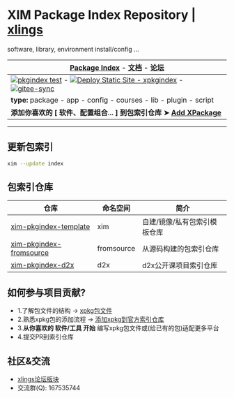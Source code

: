 # XIM Package Index Repository | [xlings](https://github.com/d2learn/xlings)

software, library, environment install/config ...


| [Package Index](https://d2learn.github.io/xim-pkgindex) - [文档](https://xlings.d2learn.org/documents/xim/intro.html) - [论坛](https://forum.d2learn.org/category/9/xlings) |
| --- |
| [![pkgindex test](https://github.com/d2learn/xim-pkgindex/actions/workflows/ci-test.yml/badge.svg?branch=main)](https://github.com/d2learn/xim-pkgindex/actions/workflows/ci-test.yml) - [![Deploy Static Site - xpkgindex](https://github.com/d2learn/xim-pkgindex/actions/workflows/pkgindex-deloy.yml/badge.svg)](https://github.com/d2learn/xim-pkgindex/actions/workflows/pkgindex-deloy.yml) - [![gitee-sync](https://github.com/d2learn/xim-pkgindex/actions/workflows/gitee-sync.yml/badge.svg)](https://github.com/d2learn/xim-pkgindex/actions/workflows/gitee-sync.yml) |
| **type:** package - app - config - courses - lib - plugin - script |
| **添加你喜欢的 [ 软件、配置组合... ] 到包索引仓库 ➤ [Add XPackage](https://xlings.d2learn.org/documents/community/contribute/add-xpkg.html)** |

---

## 更新包索引

```bash
xim --update index
```

## 包索引仓库

| 仓库 | 命名空间 | 简介 |
| -- | -- | -- |
| [xim-pkgindex-template](https://github.com/d2learn/xim-pkgindex-template) | xim | 自建/镜像/私有包索引模板仓库 |
| [xim-pkgindex-fromsource](https://github.com/d2learn/xim-pkgindex-fromsource) | fromsource | 从源码构建的包索引仓库 |
| [xim-pkgindex-d2x](https://github.com/d2learn/xim-pkgindex-d2x) | d2x | d2x公开课项目索引仓库 |


## 如何参与项目贡献?

- 1.了解包文件的结构 -> [xpkg包文件](https://xlings.d2learn.org/documents/xpkg/intro.html)
- 2.熟悉xpkg包的添加流程 -> [添加xpkg到官方索引仓库](https://xlings.d2learn.org/documents/xpkg/add-to-xim-pkgindex.html)
- 3.**从你喜欢的 软件/工具 开始** 编写xpkg包文件或(给已有的包)适配更多平台
- 4.提交PR到索引仓库

## 社区&交流

- [xlings论坛版块](https://forum.d2learn.org/category/9/xlings)
- 交流群(Q): 167535744